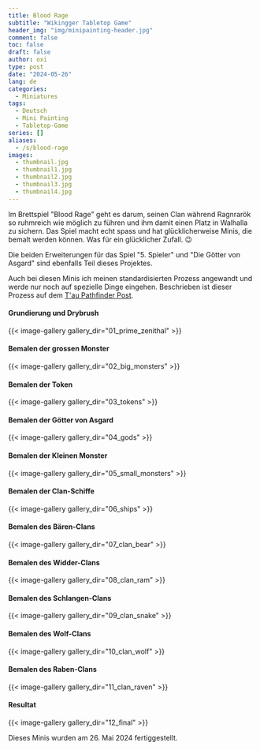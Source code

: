 ```yaml
---
title: Blood Rage
subtitle: "Wikingger Tabletop Game"
header_img: "img/minipainting-header.jpg"
comment: false
toc: false
draft: false
author: oxi
type: post
date: "2024-05-26"
lang: de
categories:
  - Miniatures
tags:
  - Deutsch
  - Mini Painting
  - Tabletop-Game
series: []
aliases:
  - /s/blood-rage
images:
  - thumbnail.jpg
  - thumbnail1.jpg
  - thumbnail2.jpg
  - thumbnail3.jpg
  - thumbnail4.jpg
---
```

Im Brettspiel "Blood Rage" geht es darum, seinen Clan während Ragnrarök so ruhmreich wie möglich zu führen und ihm damit einen Platz in Walhalla zu sichern. Das Spiel macht echt spass und hat glücklicherweise Minis, die bemalt werden können. Was für ein glücklicher Zufall. 😉

Die beiden Erweiterungen für das Spiel "5. Spieler" und "Die Götter von Asgard" sind ebenfalls Teil dieses Projektes.

Auch bei diesen Minis ich meinen standardisierten Prozess angewandt und werde nur noch auf spezielle Dinge eingehen. Beschrieben ist dieser Prozess auf dem [T'au Pathfinder Post](./posts/2024-01-17-tau-pathfinder-40k-kill-team/).

#### Grundierung und Drybrush
{{< image-gallery gallery_dir="01_prime_zenithal" >}}

#### Bemalen der grossen Monster
{{< image-gallery gallery_dir="02_big_monsters" >}}

#### Bemalen der Token
{{< image-gallery gallery_dir="03_tokens" >}}

#### Bemalen der Götter von Asgard
{{< image-gallery gallery_dir="04_gods" >}}

#### Bemalen der Kleinen Monster
{{< image-gallery gallery_dir="05_small_monsters" >}}

#### Bemalen der Clan-Schiffe
{{< image-gallery gallery_dir="06_ships" >}}

#### Bemalen des Bären-Clans
{{< image-gallery gallery_dir="07_clan_bear" >}}

#### Bemalen des Widder-Clans
{{< image-gallery gallery_dir="08_clan_ram" >}}

#### Bemalen des Schlangen-Clans
{{< image-gallery gallery_dir="09_clan_snake" >}}

#### Bemalen des Wolf-Clans
{{< image-gallery gallery_dir="10_clan_wolf" >}}

#### Bemalen des Raben-Clans
{{< image-gallery gallery_dir="11_clan_raven" >}}

#### Resultat
{{< image-gallery gallery_dir="12_final" >}}

Dieses Minis wurden am 26. Mai 2024 fertiggestellt.

